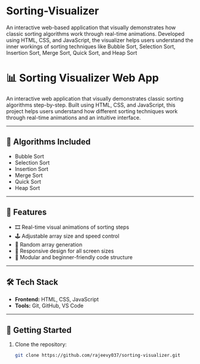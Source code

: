 # Sorting-Visualizer
An interactive web-based application that visually demonstrates how classic sorting algorithms work through real-time animations. Developed using HTML, CSS, and JavaScript, the visualizer helps users understand the inner workings of sorting techniques like Bubble Sort, Selection Sort, Insertion Sort, Merge Sort, Quick Sort, and Heap Sort
# 📊 Sorting Visualizer Web App

An interactive web application that visually demonstrates classic sorting algorithms step-by-step. Built using HTML, CSS, and JavaScript, this project helps users understand how different sorting techniques work through real-time animations and an intuitive interface.

---

## 🧠 Algorithms Included

- Bubble Sort  
- Selection Sort  
- Insertion Sort  
- Merge Sort  
- Quick Sort  
- Heap Sort

---

## 🎯 Features

- 🎞️ Real-time visual animations of sorting steps  
- 🕹️ Adjustable array size and speed control  
- 🔄 Random array generation  
- 📱 Responsive design for all screen sizes  
- 🧩 Modular and beginner-friendly code structure

---

## 🛠️ Tech Stack

- **Frontend:** HTML, CSS, JavaScript  
- **Tools:** Git, GitHub, VS Code

---

## 🚀 Getting Started

1. Clone the repository:
   ```bash
   git clone https://github.com/rajeevy037/sorting-visualizer.git
